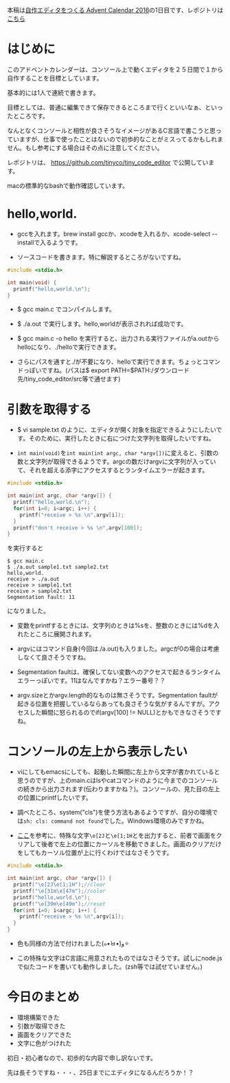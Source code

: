 本稿は[自作エディタをつくる Advent Calendar 2016](http://qiita.com/advent-calendar/2016/make_editor)の1日目です、レポジトリは[こちら](https://github.com/tinyco/tiny_code_editor)

# はじめに

このアドベントカレンダーは、コンソール上で動くエディタを２５日間で１から自作することを目標としています。

基本的には1人で連続で書きます。

目標としては、普通に編集できて保存できるところまで行くといいなぁ、といったところです。

なんとなくコンソールと相性が良さそうなイメージがあるC言語で書こうと思っていますが、仕事で使ったことはないので初歩的なことがミスってるかもしれません。もし参考にする場合はその点に注意してください。

レポジトリは、 https://github.com/tinyco/tiny_code_editor で公開しています。

macの標準的なbashで動作確認しています。

# hello,world.

- gccを入れます。brew install gccか、xcodeを入れるか、xcode-select --installで入るようです。

- ソースコードを書きます。特に解説するところがないですね。

```main.c
#include <stdio.h>

int main(void) {
  printf("hello,world.\n");
}
```

- \$ gcc main.c でコンパイルします。

- \$ ./a.out で実行します。hello,worldが表示されれば成功です。

- \$ gcc main.c -o hello を実行すると、出力される実行ファイルがa.outからhelloになり、./helloで実行できます。

- さらにパスを通すと./が不要になり、helloで実行できます。ちょっとコマンドっぽいですね。(パスは\$ export PATH=\$PATH:/ダウンロード先/tiny_code_editor/src等で通せます)

# 引数を取得する

- \$ vi sample.txt のように、エディタが開く対象を指定できるようにしたいです。そのために、実行したときに右につけた文字列を取得したいですね。

- `int main(void)`を`int main(int argc, char *argv[])`に変えると、引数の数と文字列が取得できるようです。argcの数だけargvに文字列が入っていて、それを超える添字にアクセスするとランタイムエラーが起きます。

```main.c
#include <stdio.h>

int main(int argc, char *argv[]) {
  printf("hello,world.\n");
  for(int i=0; i<argc; i++) {
    printf("receive > %s \n",argv[i]);
  }
  printf("don't receive > %s \n",argv[100]);
}
```

を実行すると

```実行結果
$ gcc main.c
$ ./a.out sample1.txt sample2.txt
hello,world.
receive > ./a.out
receive > sample1.txt
receive > sample2.txt
Segmentation fault: 11
```
になりました。

- 変数をprintfするときには、文字列のときは%sを、整数のときには%dを入れたところに展開されます。

- argvにはコマンド自身(今回は./a.out)も入りました。argcが0の場合は考慮しなくて良さそうですね。

- Segmentation faultは、確保してない変数へのアクセスで起きるランタイムエラーっぽいです。11はなんですかね？エラー番号？？

- argv.sizeとかargv.length的なものは無さそうです。Segmentation faultが起きる位置を把握しているならあっても良さそうな気がするんですが。アクセスした瞬間に怒られるのでif(argv[100] != NULL)とかもできなさそうですね。

# コンソールの左上から表示したい

- viにしてもemacsにしても、起動した瞬間に左上から文字が書かれていると思うのですが、上のmain.cはlsやcatコマンドのように今までのコンソールの続きから出力されます(伝わりますかね？)。コンソールの、見た目の左上の位置にprintfしたいです。

- 調べたところ、system("cls")を使う方法もあるようですが、自分の環境では`sh: cls: command not found`でした。Windows環境のみですかね。

- [ここ](https://www.grapecity.com/tools/support/powernews/column/clang/047/page02.htm)を参考に、特殊な文字`\e[2J`と`\e[1;1H`とを出力すると、前者で画面をクリアして後者で左上の位置にカーソルを移動できました。画面のクリアだけをしてもカーソル位置が上に行くわけではなさそうです。


```main.c
#include <stdio.h>

int main(int argc, char *argv[]) {
  printf("\e[2J\e[1;1H");//clear
  printf("\e[31m\e[47m");//color
  printf("hello,world.\n");
  printf("\e[39m\e[49m");//reset
  for(int i=0; i<argc; i++) {
    printf("receive > %s \n",argv[i]);
  }
}
```

- 色も同様の方法で付けれました(๑•̀ㅂ•́)و✧

- この特殊な文字はC言語に用意されたものではなさそうです。試しにnode.jsで似たコードを書いても動作しました。(zsh等では試せていません。)

# 今日のまとめ

- 環境構築できた
- 引数が取得できた
- 画面をクリアできた
- 文字に色がつけれた

初日・初心者なので、初歩的な内容で申し訳ないです。

先は長そうですね・・・、25日までにエディタになるんだろうか！？
